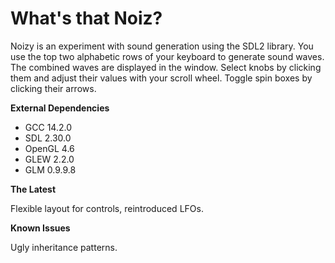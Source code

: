 # What's that Noiz?
Noizy is an experiment with sound generation using the SDL2 library.
You use the top two alphabetic rows of your keyboard to generate sound waves.
The combined waves are displayed in the window.
Select knobs by clicking them and adjust their values with your scroll wheel. Toggle spin boxes by clicking their arrows.

**External Dependencies**
- GCC 14.2.0
- SDL 2.30.0
- OpenGL 4.6
- GLEW 2.2.0
- GLM 0.9.9.8

**The Latest**

Flexible layout for controls, reintroduced LFOs.

**Known Issues**

Ugly inheritance patterns.